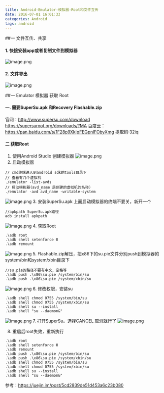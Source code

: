 ```yaml
---
title: Android-Emulator-模拟器-Root和文件互传
date: 2016-07-01 16:01:33
categories: Android
tags: android
---
```



##一 文件互传、共享
#### 1. 快接安装app或者复制文件到模拟器
![image.png](https://upload-images.jianshu.io/upload_images/2803682-2ba99f6e924f412a.png?imageMogr2/auto-orient/strip%7CimageView2/2/w/1240)
#### 2. 文件导出
![image.png](https://upload-images.jianshu.io/upload_images/2803682-419dbc39248eddff.png?imageMogr2/auto-orient/strip%7CimageView2/2/w/1240)

##一 Emulator 模拟器 获取 Root
#### 一. 需要SuperSu.apk 和Recovery Flashable.zip
官网：http://www.supersu.com/download
https://supersuroot.org/downloads/?MA
百度云：https://pan.baidu.com/s/1F28p9XkIpFEGpnlFObyXmg 提取码:32iq
#### 二 获取Root
1. 使用Android Studio 创建模拟器
![image.png](https://upload-images.jianshu.io/upload_images/2803682-1a86ecde6233808e.png?imageMogr2/auto-orient/strip%7CimageView2/2/w/1240)
2. 启动模拟器
```
// cmd终端进入到android sdk的tools目录下
// 查看有几个虚拟机
./emulator -list-avds
// 启动模拟器(avd_name 是创建的虚拟机的名称)
./emulator -avd avd_name -writable-system
```
![image.png](https://upload-images.jianshu.io/upload_images/2803682-c602161068331b4a.png?imageMogr2/auto-orient/strip%7CimageView2/2/w/1240)
3.  安装SuperSu.apk
上面启动模拟器的终端不要关，新开一个
```
//apkpath SuperSu.apk路径
adb install apkpath
```
![image.png](https://upload-images.jianshu.io/upload_images/2803682-8a4b33298623a71a.png?imageMogr2/auto-orient/strip%7CimageView2/2/w/1240)
4. 获取Root
```
.\adb root
.\adb shell setenforce 0
.\adb remount
```
![image.png](https://upload-images.jianshu.io/upload_images/2803682-7e08f9aa7861058e.png?imageMogr2/auto-orient/strip%7CimageView2/2/w/1240)
5. Flashable.zip解压，把x86下的su.pie文件分别push到模拟器的system/bin和system/xbin目录下
```
//su.pie的路径不要有中文、空格等
.\adb push .\x86\su.pie /system/bin/su
.\adb push .\x86\su.pie /system/xbin/su
```
![image.png](https://upload-images.jianshu.io/upload_images/2803682-1e9a4d83b0486b30.png?imageMogr2/auto-orient/strip%7CimageView2/2/w/1240)
6. 修改权限，安装su
```
.\adb shell chmod 0755 /system/bin/su
.\adb shell chmod 0755 /system/xbin/su
.\adb shell su --install
.\adb shell "su --daemon&"
```
![image.png](https://upload-images.jianshu.io/upload_images/2803682-d4a41f0b8bf2ee1d.png?imageMogr2/auto-orient/strip%7CimageView2/2/w/1240)
7. 打开SuperSu。选择CANCEL 取消就行了
![image.png](https://upload-images.jianshu.io/upload_images/2803682-9d9de76685a970e1.png?imageMogr2/auto-orient/strip%7CimageView2/2/w/1240)

8. 重启后root失效，重新执行
```
.\adb root
.\adb shell setenforce 0
.\adb remount
.\adb push .\x86\su.pie /system/bin/su
.\adb push .\x86\su.pie /system/xbin/su
.\adb shell chmod 0755 /system/bin/su
.\adb shell chmod 0755 /system/xbin/su
.\adb shell su --install
.\adb shell "su --daemon&"
```

参考：https://juejin.im/post/5cd2839de51d453a6c23b080
